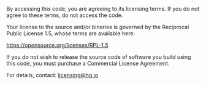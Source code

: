 By accessing this code, you are agreeing to its licensing terms. If you do not agree to these terms, do not access the code.

Your license to the source and/or binaries is governed by the Reciprocal Public License 1.5, whose terms are available here:

https://opensource.org/licenses/RPL-1.5

If you do not wish to release the source code of software you build using this code, you must purchase a Commercial License Agreement.

For details, contact: licensing@hq.io